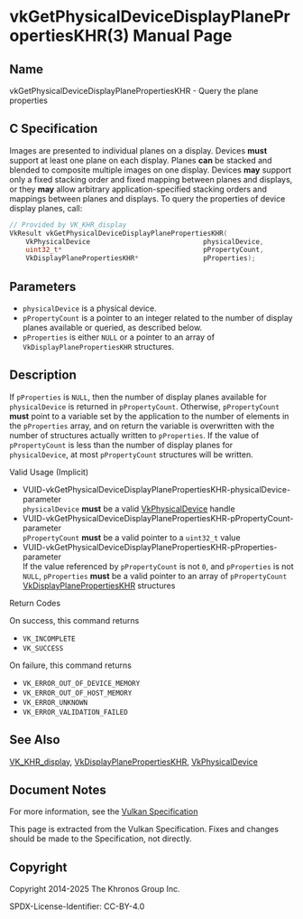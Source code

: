 # vkGetPhysicalDeviceDisplayPlanePropertiesKHR(3) Manual Page

## Name

vkGetPhysicalDeviceDisplayPlanePropertiesKHR - Query the plane properties



## [](#_c_specification)C Specification

Images are presented to individual planes on a display. Devices **must** support at least one plane on each display. Planes **can** be stacked and blended to composite multiple images on one display. Devices **may** support only a fixed stacking order and fixed mapping between planes and displays, or they **may** allow arbitrary application-specified stacking orders and mappings between planes and displays. To query the properties of device display planes, call:

```c++
// Provided by VK_KHR_display
VkResult vkGetPhysicalDeviceDisplayPlanePropertiesKHR(
    VkPhysicalDevice                            physicalDevice,
    uint32_t*                                   pPropertyCount,
    VkDisplayPlanePropertiesKHR*                pProperties);
```

## [](#_parameters)Parameters

- `physicalDevice` is a physical device.
- `pPropertyCount` is a pointer to an integer related to the number of display planes available or queried, as described below.
- `pProperties` is either `NULL` or a pointer to an array of `VkDisplayPlanePropertiesKHR` structures.

## [](#_description)Description

If `pProperties` is `NULL`, then the number of display planes available for `physicalDevice` is returned in `pPropertyCount`. Otherwise, `pPropertyCount` **must** point to a variable set by the application to the number of elements in the `pProperties` array, and on return the variable is overwritten with the number of structures actually written to `pProperties`. If the value of `pPropertyCount` is less than the number of display planes for `physicalDevice`, at most `pPropertyCount` structures will be written.

Valid Usage (Implicit)

- [](#VUID-vkGetPhysicalDeviceDisplayPlanePropertiesKHR-physicalDevice-parameter)VUID-vkGetPhysicalDeviceDisplayPlanePropertiesKHR-physicalDevice-parameter  
  `physicalDevice` **must** be a valid [VkPhysicalDevice](https://registry.khronos.org/vulkan/specs/latest/man/html/VkPhysicalDevice.html) handle
- [](#VUID-vkGetPhysicalDeviceDisplayPlanePropertiesKHR-pPropertyCount-parameter)VUID-vkGetPhysicalDeviceDisplayPlanePropertiesKHR-pPropertyCount-parameter  
  `pPropertyCount` **must** be a valid pointer to a `uint32_t` value
- [](#VUID-vkGetPhysicalDeviceDisplayPlanePropertiesKHR-pProperties-parameter)VUID-vkGetPhysicalDeviceDisplayPlanePropertiesKHR-pProperties-parameter  
  If the value referenced by `pPropertyCount` is not `0`, and `pProperties` is not `NULL`, `pProperties` **must** be a valid pointer to an array of `pPropertyCount` [VkDisplayPlanePropertiesKHR](https://registry.khronos.org/vulkan/specs/latest/man/html/VkDisplayPlanePropertiesKHR.html) structures

Return Codes

On success, this command returns

- `VK_INCOMPLETE`
- `VK_SUCCESS`

On failure, this command returns

- `VK_ERROR_OUT_OF_DEVICE_MEMORY`
- `VK_ERROR_OUT_OF_HOST_MEMORY`
- `VK_ERROR_UNKNOWN`
- `VK_ERROR_VALIDATION_FAILED`

## [](#_see_also)See Also

[VK\_KHR\_display](https://registry.khronos.org/vulkan/specs/latest/man/html/VK_KHR_display.html), [VkDisplayPlanePropertiesKHR](https://registry.khronos.org/vulkan/specs/latest/man/html/VkDisplayPlanePropertiesKHR.html), [VkPhysicalDevice](https://registry.khronos.org/vulkan/specs/latest/man/html/VkPhysicalDevice.html)

## [](#_document_notes)Document Notes

For more information, see the [Vulkan Specification](https://registry.khronos.org/vulkan/specs/latest/html/vkspec.html#vkGetPhysicalDeviceDisplayPlanePropertiesKHR)

This page is extracted from the Vulkan Specification. Fixes and changes should be made to the Specification, not directly.

## [](#_copyright)Copyright

Copyright 2014-2025 The Khronos Group Inc.

SPDX-License-Identifier: CC-BY-4.0